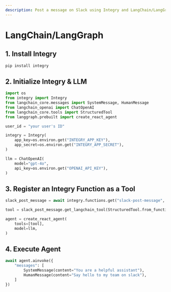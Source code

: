 ```yaml
---
description: Post a message on Slack using Integry and LangChain/LangGraph
---
```


# LangChain/LangGraph

## 1. Install Integry

```bash
pip install integry
```

## 2. Initialize Integry & LLM

```python
import os
from integry import Integry
from langchain_core.messages import SystemMessage, HumanMessage
from langchain_openai import ChatOpenAI
from langchain_core.tools import StructuredTool
from langgraph.prebuilt import create_react_agent

user_id = "your user's ID"

integry = Integry(
    app_key=os.environ.get("INTEGRY_APP_KEY"),
    app_secret=os.environ.get("INTEGRY_APP_SECRET"),
)

llm = ChatOpenAI(
    model="gpt-4o",
    api_key=os.environ.get("OPENAI_API_KEY"),
)
```

## 3. Register an Integry Function as a Tool

```python
slack_post_message = await integry.functions.get("slack-post-message", user_id)

tool = slack_post_message.get_langchain_tool(StructuredTool.from_function, user_id)

agent = create_react_agent(
    tools=[tool],
    model=llm,
)
```

## 4. Execute Agent

```python
await agent.ainvoke({
    "messages": [
        SystemMessage(content="You are a helpful assistant"),
        HumanMessage(content="Say hello to my team on slack"),
    ]
})
```

